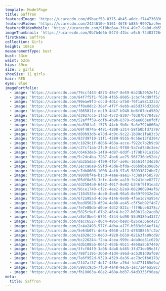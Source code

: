 ```yaml
---
template: ModelPage
title: Saffron
featuredImage: 'https://ucarecdn.com/d9bacf58-0375-4b45-a0dc-f74473683021/'
featuredVideo: 'https://ucarecdn.com/2424610e-5161-4678-b885-9997bac9ec73/'
featuredVideoMobile: 'https://ucarecdn.com/9f8bc6aa-3fc4-49c7-9a0d-db55c16a834e/'
imageThumbnail: 'https://ucarecdn.com/0b7b4d6b-8474-42bc-a0c6-744837264fc1/'
firstName: Saffron
collection: Girls
height: 108cm
measurementType: bust
bust: 53cm
waist: 52cm
hips: 59cm
size: 5 girls
shoeSize: 11 girls
hair: RED
eyes: Blue
imagePortfolio:
  - image: 'https://ucarecdn.com/79ccf443-4873-48e7-8e59-6a23b2052ef1/'
  - image: 'https://ucarecdn.com/84f7f5f1-f680-4f65-8085-1cbcf4dd9ff5/'
  - image: 'https://ucarecdn.com/90eae9f3-cccd-4d1c-a7b8-f0f1a8813253/'
  - image: 'https://ucarecdn.com/ff0e0dc2-38ef-4f7f-9ebb-a85d376d326d/'
  - image: 'https://ucarecdn.com/f085811e-ec19-4d47-b940-bd6f07dcd589/'
  - image: 'https://ucarecdn.com/d3927ccb-1fa2-4572-8307-f0387b770455/'
  - image: 'https://ucarecdn.com/52afff59-cdfb-4b9b-8378-c6ae663e0fdf/'
  - image: 'https://ucarecdn.com/da398fa1-f575-44cb-9b0c-5a3e792b866b/'
  - image: 'https://ucarecdn.com/69f4074a-4481-4208-a314-58fb0bfd7379/'
  - image: 'https://ucarecdn.com/d80b93db-e78d-4c0c-9c22-1b88c1fa83c3/'
  - image: 'https://ucarecdn.com/837d9710-11f1-4289-9555-9c56e13fd304/'
  - image: 'https://ucarecdn.com/c1829c1f-d866-463a-acce-f922c7b2b9c0/'
  - image: 'https://ucarecdn.com/c27cf1ab-2fc9-4ac1-9780-5a7cd7a0c3ee/'
  - image: 'https://ucarecdn.com/c6463deb-14f9-4d87-8ddf-1f79b781a156/'
  - image: 'https://ucarecdn.com/5c2dc4ba-7267-4be6-ae75-56f736de52dc/'
  - image: 'https://ucarecdn.com/ab3b5da5-4f99-4fbf-ae9c-165614434d30/'
  - image: 'https://ucarecdn.com/2ecca6a9-59fd-45de-bfda-c86b9be3988b/'
  - image: 'https://ucarecdn.com/c7db8606-1008-4af0-97a5-58933872dbd7/'
  - image: 'https://ucarecdn.com/9800bf4a-b1c0-4aae-aaa1-7c3a91458578/'
  - image: 'https://ucarecdn.com/05df0a56-3cfc-4ade-aa10-fe241dbe8277/'
  - image: 'https://ucarecdn.com/dd2504a0-6482-4617-8e82-b346f9f91ea3/'
  - image: 'https://ucarecdn.com/96ce1740-cf2c-4ee2-b2a9-082906994af6/'
  - image: 'https://ucarecdn.com/1104533e-4de0-4be8-96a5-0e59f9932e2b/'
  - image: 'https://ucarecdn.com/672a95ad-4c0a-4146-8e9b-4fae1d24a954/'
  - image: 'https://ucarecdn.com/bed85628-d594-4e80-ae45-c5f5eb92f4d7/'
  - image: 'https://ucarecdn.com/7e7e80db-d0be-4d42-821c-fff9bce6378c/'
  - image: 'https://ucarecdn.com/5825c9ef-67b2-46c4-bc27-b69b12e2acd0/'
  - image: 'https://ucarecdn.com/a5bf8be4-6791-4544-bd98-55d9389a4337/'
  - image: 'https://ucarecdn.com/dacc6527-d0c4-486c-be8c-b26ce36ac42c/'
  - image: 'https://ucarecdn.com/2c4a2493-577f-4dba-a17f-b563cb64ef14/'
  - image: 'https://ucarecdn.com/5e64b07c-de8a-4040-a1f3-d7838855fc2b/'
  - image: 'https://ucarecdn.com/a1028c33-0e63-4920-b650-02163fa09cd9/'
  - image: 'https://ucarecdn.com/bc226244-f2ba-4cea-999c-4da0ce31c629/'
  - image: 'https://ucarecdn.com/ddb108ab-0642-463b-9b11-4668a8b67440/'
  - image: 'https://ucarecdn.com/3fcf04f9-3a06-4da8-b465-3fd73ee09e3f/'
  - image: 'https://ucarecdn.com/788f1195-30b8-41d4-a9ad-acb301d0af69/'
  - image: 'https://ucarecdn.com/7e6f952d-9329-4329-8a36-ac79c9fb0170/'
  - image: 'https://ucarecdn.com/2147af37-4d17-438e-a76d-fdd771185d9a/'
  - image: 'https://ucarecdn.com/590cc93b-7f50-4a48-9e36-1ec71e46a58c/'
  - image: 'https://ucarecdn.com/fb10063a-68e2-468a-bd37-94d3335f96ea/'
meta:
  title: Saffron
---
```


